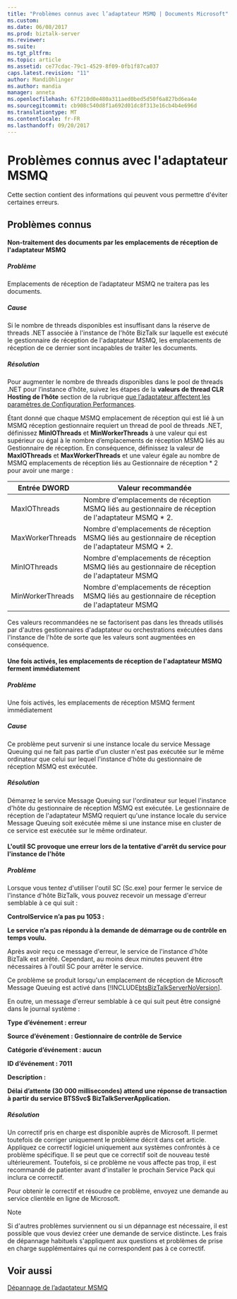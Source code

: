 ```yaml
---
title: "Problèmes connus avec l’adaptateur MSMQ | Documents Microsoft"
ms.custom: 
ms.date: 06/08/2017
ms.prod: biztalk-server
ms.reviewer: 
ms.suite: 
ms.tgt_pltfrm: 
ms.topic: article
ms.assetid: ce77cdac-79c1-4529-8f09-0fb1f87ca037
caps.latest.revision: "11"
author: MandiOhlinger
ms.author: mandia
manager: anneta
ms.openlocfilehash: 67f210d0e480a311aed0bed5d50f6a827bd6ea4e
ms.sourcegitcommit: cb908c540d8f1a692d01dc8f313e16cb4b4e696d
ms.translationtype: MT
ms.contentlocale: fr-FR
ms.lasthandoff: 09/20/2017
---
```

# <a name="known-issues-with-the-msmq-adapter"></a>Problèmes connus avec l'adaptateur MSMQ
Cette section contient des informations qui peuvent vous permettre d'éviter certaines erreurs.  
  
## <a name="known-issues"></a>Problèmes connus  
  
#### <a name="msmq-adapter-receive-locations-do-not-process-documents"></a>Non-traitement des documents par les emplacements de réception de l'adaptateur MSMQ  
  
##### <a name="problem"></a>Problème  
 Emplacements de réception de l’adaptateur MSMQ ne traitera pas les documents.  
  
##### <a name="cause"></a>Cause  
 Si le nombre de threads disponibles est insuffisant dans la réserve de threads .NET associée à l'instance de l'hôte BizTalk sur laquelle est exécuté le gestionnaire de réception de l'adaptateur MSMQ, les emplacements de réception de ce dernier sont incapables de traiter les documents.  
  
##### <a name="resolution"></a>Résolution  
 Pour augmenter le nombre de threads disponibles dans le pool de threads .NET pour l’instance d’hôte, suivez les étapes de la **valeurs de thread CLR Hosting de l’hôte** section de la rubrique [que l’adaptateur affectent les paramètres de Configuration Performances](../core/configuration-parameters-that-affect-adapter-performance.md).  
  
 Étant donné que chaque MSMQ emplacement de réception qui est lié à un MSMQ réception gestionnaire requiert un thread de pool de threads .NET, définissez **MinIOThreads** et **MinWorkerThreads** à une valeur qui est supérieur ou égal à le nombre d’emplacements de réception MSMQ liés au Gestionnaire de réception. En conséquence, définissez la valeur de **MaxIOThreads** et **MaxWorkerThreads** et une valeur égale au nombre de MSMQ emplacements de réception liés au Gestionnaire de réception * 2 pour avoir une marge :  
  
|Entrée DWORD|Valeur recommandée|  
|-----------------|-----------------------|  
|MaxIOThreads|Nombre d'emplacements de réception MSMQ liés au gestionnaire de réception de l'adaptateur MSMQ * 2.|  
|MaxWorkerThreads|Nombre d'emplacements de réception MSMQ liés au gestionnaire de réception de l'adaptateur MSMQ * 2.|  
|MinIOThreads|Nombre d'emplacements de réception MSMQ liés au gestionnaire de réception de l'adaptateur MSMQ|  
|MinWorkerThreads|Nombre d'emplacements de réception MSMQ liés au gestionnaire de réception de l'adaptateur MSMQ|  
  
 Ces valeurs recommandées ne se factorisent pas dans les threads utilisés par d'autres gestionnaires d'adaptateur ou orchestrations exécutées dans l'instance de l'hôte de sorte que les valeurs sont augmentées en conséquence.  
  
#### <a name="msmq-adapter-receive-locations-shut-down-shortly-after-they-are-enabled"></a>Une fois activés, les emplacements de réception de l'adaptateur MSMQ ferment immédiatement  
  
##### <a name="problem"></a>Problème  
 Une fois activés, les emplacements de réception MSMQ ferment immédiatement  
  
##### <a name="cause"></a>Cause  
 Ce problème peut survenir si une instance locale du service Message Queuing qui ne fait pas partie d'un cluster n'est pas exécutée sur le même ordinateur que celui sur lequel l'instance d'hôte du gestionnaire de réception MSMQ est exécutée.  
  
##### <a name="resolution"></a>Résolution  
 Démarrez le service Message Queuing sur l'ordinateur sur lequel l'instance d'hôte du gestionnaire de réception MSMQ est exécutée. Le gestionnaire de réception de l'adaptateur MSMQ requiert qu'une instance locale du service Message Queuing soit exécutée même si une instance mise en cluster de ce service est exécutée sur le même ordinateur.  
  
#### <a name="sc-tool-causes-error-when-attempting-to-stop-service-for-host-instance"></a>L'outil SC provoque une erreur lors de la tentative d'arrêt du service pour l'instance de l'hôte  
  
##### <a name="problem"></a>Problème  
 Lorsque vous tentez d'utiliser l'outil SC (Sc.exe) pour fermer le service de l'instance d'hôte BizTalk, vous pouvez recevoir un message d'erreur semblable à ce qui suit :  
  
 **ControlService n’a pas pu 1053 :**  
  
 **Le service n’a pas répondu à la demande de démarrage ou de contrôle en temps voulu.**  
  
 Après avoir reçu ce message d'erreur, le service de l'instance d'hôte BizTalk est arrêté. Cependant, au moins deux minutes peuvent être nécessaires à l'outil SC pour arrêter le service.  
  
 Ce problème se produit lorsqu'un emplacement de réception de Microsoft Message Queuing est activé dans [!INCLUDE[btsBizTalkServerNoVersion](../includes/btsbiztalkservernoversion-md.md)].  
  
 En outre, un message d'erreur semblable à ce qui suit peut être consigné dans le journal système :  
  
 **Type d’événement : erreur**  
  
 **Source d’événement : Gestionnaire de contrôle de Service**  
  
 **Catégorie d’événement : aucun**  
  
 **ID d’événement : 7011**  
  
 **Description :**  
  
 **Délai d’attente (30 000 millisecondes) attend une réponse de transaction à partir du service BTSSvc$ BizTalkServerApplication.**  
  
##### <a name="resolution"></a>Résolution  
 Un correctif pris en charge est disponible auprès de Microsoft. Il permet toutefois de corriger uniquement le problème décrit dans cet article. Appliquez ce correctif logiciel uniquement aux systèmes confrontés à ce problème spécifique. Il se peut que ce correctif soit de nouveau testé ultérieurement. Toutefois, si ce problème ne vous affecte pas trop, il est recommandé de patienter avant d'installer le prochain Service Pack qui inclura ce correctif.  
  
 Pour obtenir le correctif et résoudre ce problème, envoyez une demande au service clientèle en ligne de Microsoft.  
  
> [!NOTE]
>  Si d'autres problèmes surviennent ou si un dépannage est nécessaire, il est possible que vous deviez créer une demande de service distincte. Les frais de dépannage habituels s'appliquent aux questions et problèmes de prise en charge supplémentaires qui ne correspondent pas à ce correctif.  
  
## <a name="see-also"></a>Voir aussi  
 [Dépannage de l’adaptateur MSMQ](../core/troubleshooting-the-msmq-adapter.md)